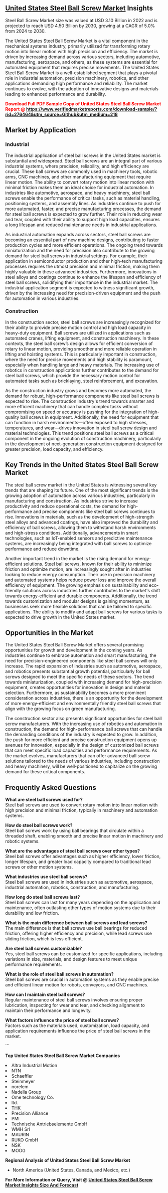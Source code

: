 <h2><a href="https://www.verifiedmarketreports.com/download-sample/?rid=276464&amp;utm_source=Github&amp;utm_medium=218" target="_blank">United States Steel Ball Screw Market</a> Insights</h2><p>Steel Ball Screw Market size was valued at USD 3.10 Billion in 2022 and is projected to reach USD 4.50 Billion by 2030, growing at a CAGR of 5.0% from 2024 to 2030.</p><p> <p>The United States Steel Ball Screw Market is a vital component in the mechanical systems industry, primarily utilized for transforming rotary motion into linear motion with high precision and efficiency. The market is driven by increasing demand across various sectors, including automotive, manufacturing, aerospace, and others, as these systems are essential for automated equipment that requires precise movements. The United States Steel Ball Screw Market is a well-established segment that plays a pivotal role in industrial automation, precision machinery, robotics, and other applications demanding high performance and reliability. The market continues to evolve, with the adoption of innovative designs and materials leading to enhanced performance and durability. <b><p><span class=""><span style="color: #ff0000;"><strong>Download Full PDF Sample Copy of United States Steel Ball Screw Market Report</strong> @ </span><a href="https://www.verifiedmarketreports.com/download-sample/?rid=276464&amp;utm_source=Github&amp;utm_medium=218" target="_blank">https://www.verifiedmarketreports.com/download-sample/?rid=276464&amp;utm_source=Github&amp;utm_medium=218</a></span></p></b></p> <h2>Market by Application</h2> <h3>Industrial</h3> <p>The industrial application of steel ball screws in the United States market is substantial and widespread. Steel ball screws are an integral part of various industrial systems, where precision, reliability, and high efficiency are crucial. These ball screws are commonly used in machinery tools, robotic arms, CNC machines, and other manufacturing equipment that require linear motion. The ability to convert rotary motion into linear motion with minimal friction makes them an ideal choice for industrial automation. In industries like automotive, aerospace, and heavy machinery, steel ball screws enable the performance of critical tasks, such as material handling, positioning systems, and assembly lines. As industries continue to push for more automated, faster, and precise manufacturing processes, the demand for steel ball screws is expected to grow further. Their role in reducing wear and tear, coupled with their ability to support high load capacities, ensures a long lifespan and reduced maintenance needs in industrial applications.</p> <p>As industrial automation expands across sectors, steel ball screws are becoming an essential part of new machine designs, contributing to faster production cycles and more efficient operations. The ongoing trend towards miniaturization and the need for precision also contribute to the growing demand for steel ball screws in industrial settings. For example, their application in semiconductor production and other high-tech manufacturing processes requires the utmost precision and minimal friction, making them highly valuable in these advanced industries. Furthermore, innovations in steel alloys and coatings continue to enhance the lifespan and efficiency of steel ball screws, solidifying their importance in the industrial market. The industrial application segment is expected to witness significant growth, driven by the increasing need for precision-driven equipment and the push for automation in various industries.</p> <h3>Construction</h3> <p>In the construction sector, steel ball screws are increasingly recognized for their ability to provide precise motion control and high load capacity in heavy-duty equipment. Ball screws are utilized in applications such as automated cranes, lifting equipment, and construction machinery. In these contexts, the steel ball screw’s design allows for efficient conversion of rotary to linear motion, providing smoother and more reliable operation in lifting and hoisting systems. This is particularly important in construction, where the need for precise movements and high stability is paramount, especially when handling large and heavy materials. The increasing use of robotics in construction applications further contributes to the demand for steel ball screws, which provide the necessary motion control for automated tasks such as bricklaying, steel reinforcement, and excavation.</p> <p>As the construction industry grows and becomes more automated, the demand for robust, high-performance components like steel ball screws is expected to rise. The construction industry's trend towards smarter and more efficient machinery that can handle complex tasks without compromising on speed or accuracy is pushing for the integration of high-quality ball screws in equipment. Additionally, the need for equipment that can function in harsh environments—often exposed to high stresses, temperatures, and wear—drives innovation in steel ball screw design and material technologies. This trend positions steel ball screws as a critical component in the ongoing evolution of construction machinery, particularly in the development of next-generation construction equipment designed for greater precision, load capacity, and efficiency.</p> <h2>Key Trends in the United States Steel Ball Screw Market</h2> <p>The steel ball screw market in the United States is witnessing several key trends that are shaping its future. One of the most significant trends is the growing adoption of automation across various industries, particularly in manufacturing and construction. As industries strive to increase productivity and reduce operational costs, the demand for high-performance and precise components like steel ball screws continues to rise. Innovations in materials, such as the development of high-strength steel alloys and advanced coatings, have also improved the durability and efficiency of ball screws, allowing them to withstand harsh environments and high-stress conditions. Additionally, advancements in smart technologies, such as IoT-enabled sensors and predictive maintenance systems, are increasingly being integrated with ball screws to optimize performance and reduce downtime.</p> <p>Another important trend in the market is the rising demand for energy-efficient solutions. Steel ball screws, known for their ability to minimize friction and optimize motion, are increasingly sought after in industries looking to reduce energy consumption. Their use in precision machinery and automated systems helps reduce power loss and improve the overall efficiency of equipment. The growing emphasis on sustainability and eco-friendly solutions across industries further contributes to the market's shift towards energy-efficient and durable components. Additionally, the trend towards customization and modular designs is gaining momentum, as businesses seek more flexible solutions that can be tailored to specific applications. The ability to modify and adapt ball screws for various tasks is expected to drive growth in the United States market.</p> <h2>Opportunities in the Market</h2> <p>The United States Steel Ball Screw Market offers several promising opportunities for growth and development in the coming years. As industries continue to embrace automation and smart manufacturing, the need for precision-engineered components like steel ball screws will only increase. The rapid expansion of industries such as automotive, aerospace, and robotics presents substantial growth potential, particularly for ball screws designed to meet the specific needs of these sectors. The trend towards miniaturization, coupled with increasing demand for high-precision equipment, creates opportunities for innovation in design and material selection. Furthermore, as sustainability becomes a more prominent consideration across industries, there is an opportunity for the development of more energy-efficient and environmentally friendly steel ball screws that align with the growing focus on green manufacturing.</p> <p>The construction sector also presents significant opportunities for steel ball screw manufacturers. With the increasing use of robotics and automation in construction, the demand for high-performance ball screws that can handle the demanding conditions of the industry is expected to grow. In addition, the push for more efficient and precise construction equipment opens up avenues for innovation, especially in the design of customized ball screws that can meet specific load capacities and performance requirements. As the market evolves, manufacturers that can offer advanced ball screw solutions tailored to the needs of various industries, including construction and heavy machinery, will be well-positioned to capitalize on the growing demand for these critical components.</p> <h2>Frequently Asked Questions</h2> <p><b>What are steel ball screws used for?</b><br>Steel ball screws are used to convert rotary motion into linear motion with high precision and minimal friction, typically in machinery and automation systems.</p> <p><b>How do steel ball screws work?</b><br>Steel ball screws work by using ball bearings that circulate within a threaded shaft, enabling smooth and precise linear motion in machinery and robotic systems.</p> <p><b>What are the advantages of steel ball screws over other types?</b><br>Steel ball screws offer advantages such as higher efficiency, lower friction, longer lifespan, and greater load capacity compared to traditional lead screws or other motion systems.</p> <p><b>What industries use steel ball screws?</b><br>Steel ball screws are used in industries such as automotive, aerospace, industrial automation, robotics, construction, and manufacturing.</p> <p><b>How long do steel ball screws last?</b><br>Steel ball screws can last for many years depending on the application and maintenance, often outlasting other types of motion systems due to their durability and low friction.</p> <p><b>What is the main difference between ball screws and lead screws?</b><br>The main difference is that ball screws use ball bearings for reduced friction, offering higher efficiency and precision, while lead screws use sliding friction, which is less efficient.</p> <p><b>Are steel ball screws customizable?</b><br>Yes, steel ball screws can be customized for specific applications, including variations in size, materials, and design features to meet unique performance requirements.</p> <p><b>What is the role of steel ball screws in automation?</b><br>Steel ball screws are crucial in automation systems as they enable precise and efficient linear motion for robots, conveyors, and CNC machines.</p> <p><b>How can I maintain steel ball screws?</b><br>Regular maintenance of steel ball screws involves ensuring proper lubrication, inspecting for wear and tear, and checking alignment to maintain their performance and longevity.</p> <p><b>What factors influence the price of steel ball screws?</b><br>Factors such as the materials used, customization, load capacity, and application requirements influence the price of steel ball screws in the market.</p> ```</p><p><strong>Top United States Steel Ball Screw Market Companies</strong></p><div data-test-id=""><p><li>Altra Industrial Motion</li><li> NTN</li><li> Schaeffler</li><li> Steinmeyer</li><li> norelem</li><li> Nadella Group</li><li> Ome technology Co.</li><li> ltd.</li><li> THK</li><li> Precision Alliance</li><li> PMI</li><li> Technische Antriebselemente GmbH</li><li> WMH Srl</li><li> MAURIN</li><li> RUKO GmbH</li><li> NSK</li><li> MOOG</li></p><div><strong>Regional Analysis of&nbsp;United States Steel Ball Screw Market</strong></div><ul><li dir="ltr"><p dir="ltr">North America&nbsp;(United States, Canada, and Mexico, etc.)</p></li></ul><p><strong>For More Information or Query, Visit @&nbsp;</strong><strong><a href="https://www.verifiedmarketreports.com/product/steel-ball-screw-market/?utm_source=Github&amp;utm_medium=218" target="_blank">United States Steel Ball Screw Market Insights Size And Forecast</a></strong></p></div>
